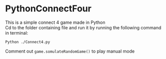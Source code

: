 # PythonConnectFour
This is a simple connect 4 game made in Python  
Cd to the folder containing file and run it by running the following command in terminal:  
```
Python ./Connect4.py
```
Comment out ```game.somulateRandomGame()``` to play manual mode
